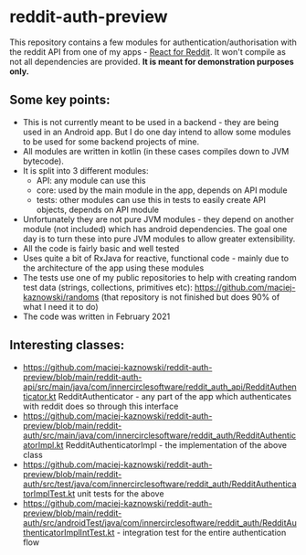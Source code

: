# reddit-auth-preview
This repository contains a few modules for authentication/authorisation with the reddit API from one of my apps - [React for Reddit](https://play.google.com/store/apps/details?id=com.innercirclesoftware.reddit&hl=en&gl=US). It won't compile as not all dependencies are provided. **It is meant for demonstration purposes only.**


## Some key points:

- This is not currently meant to be used in a backend - they are being used in an Android app. But I do one day intend to allow some modules to be used for some backend projects of mine.
- All modules are written in kotlin (in these cases compiles down to JVM bytecode). 
- It is split into 3 different modules:
  - API: any module can use this
  - core: used by the main module in the app, depends on API module
  - tests: other modules can use this in tests to easily create API objects, depends on API module
- Unfortunately they are not pure JVM modules - they depend on another module (not included) which has android dependencies. The goal one day is to turn these into pure JVM modules to allow greater extensibility.
- All the code is fairly basic and well tested
- Uses quite a bit of RxJava for reactive, functional code - mainly due to the architecture of the app using these modules
- The tests use one of my public repositories to help with creating random test data (strings, collections, primitives etc): https://github.com/maciej-kaznowski/randoms (that repository is not finished but does 90% of what I need it to do)
- The code was written in February 2021


## Interesting classes:
- https://github.com/maciej-kaznowski/reddit-auth-preview/blob/main/reddit-auth-api/src/main/java/com/innercirclesoftware/reddit_auth_api/RedditAuthenticator.kt RedditAuthenticator - any part of the app which authenticates with reddit does so through this interface
- https://github.com/maciej-kaznowski/reddit-auth-preview/blob/main/reddit-auth/src/main/java/com/innercirclesoftware/reddit_auth/RedditAuthenticatorImpl.kt RedditAuthenticatorImpl - the implementation of the above class
- https://github.com/maciej-kaznowski/reddit-auth-preview/blob/main/reddit-auth/src/test/java/com/innercirclesoftware/reddit_auth/RedditAuthenticatorImplTest.kt unit tests for the above
- https://github.com/maciej-kaznowski/reddit-auth-preview/blob/main/reddit-auth/src/androidTest/java/com/innercirclesoftware/reddit_auth/RedditAuthenticatorImplIntTest.kt - integration test for the entire authentication flow
